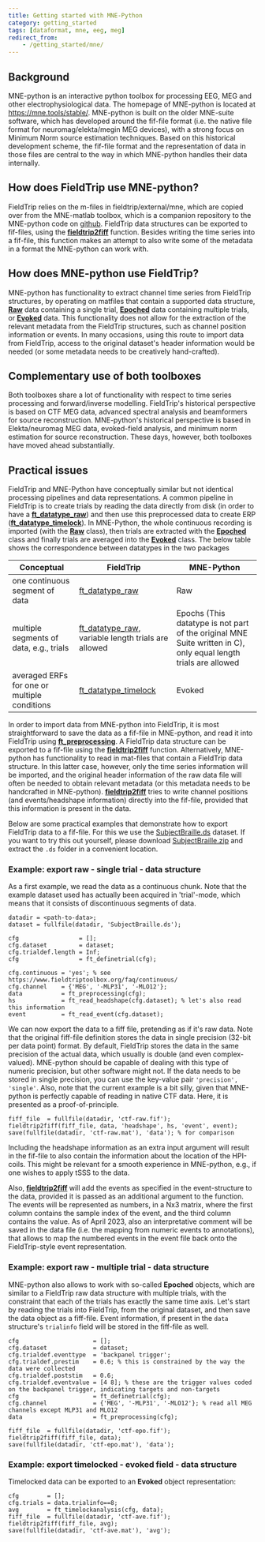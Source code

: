 ```yaml
---
title: Getting started with MNE-Python
category: getting_started
tags: [dataformat, mne, eeg, meg]
redirect_from:
    - /getting_started/mne/
---
```


## Background

MNE-python is an interactive python toolbox for processing EEG, MEG and other electrophysiological data. The homepage of MNE-python is located at <https://mne.tools/stable/>. MNE-python is built on the older MNE-suite software, which has developed around the fif-file format (i.e. the native file format for neuromag/elekta/megin MEG devices), with a strong focus on Minimum Norm source estimation techniques. Based on this historical development scheme, the fif-file format and the representation of data in those files are central to the way in which MNE-python handles their data internally.

## How does FieldTrip use MNE-python?

FieldTrip relies on the m-files in fieldtrip/external/mne, which are copied over from the MNE-matlab toolbox, which is a companion repository to the MNE-python code on [github](https://github.com/mne-tools). FieldTrip data structures can be exported to fif-files, using the **[fieldtrip2fiff](/reference/fieldtrip2fiff)** function. Besides writing the time series into a fif-file, this function makes an attempt to also write some of the metadata in a format the MNE-python can work with.

## How does MNE-python use FieldTrip?

MNE-python has functionality to extract channel time series from FieldTrip structures, by operating on matfiles that contain a supported data structure, **[Raw](https://mne.tools/stable/generated/mne.read_raw_fieldtrip.html)** data containing a single trial, **[Epoched](https://mne.tools/stable/generated/mne.read_epochs_fieldtrip.html)** data containing multiple trials, or **[Evoked](https://mne.tools/stable/generated/mne.read_evoked_fieldtrip.html)** data. This functionality does not allow for the extraction of the relevant metadata from the FieldTrip structures, such as channel position information or events. In many occasions, using this route to import data from FieldTrip, access to the original dataset's header information would be needed (or some metadata needs to be creatively hand-crafted).

## Complementary use of both toolboxes

Both toolboxes share a lot of functionality with respect to time series processing and forward/inverse modelling. FieldTrip's historical perspective is based on CTF MEG data, advanced spectral analysis and beamformers for source reconstruction. MNE-python's historical perspective is based in Elekta/neuromag MEG data, evoked-field analysis, and minimum norm estimation for source reconstruction. These days, however, both toolboxes have moved ahead substantially.

## Practical issues

FieldTrip and MNE-Python have conceptually similar but not identical processing pipelines and data representations. A common pipeline in FieldTrip is to create trials by reading the data directly from disk (in order to have a **[ft_datatype_raw](/reference/utilities/ft_datatype_raw)**) and then use this preprocessed data to create ERP (**[ft_datatype_timelock](/reference/utilities/ft_datatype_timelock)**). In MNE-Python, the whole continuous recording is imported (with the **[Raw](https://mne.tools/stable/generated/mne.read_raw_fieldtrip.html)** class), then trials are extracted with the **[Epoched](https://mne.tools/stable/generated/mne.read_epochs_fieldtrip.html)** class and finally trials are averaged into the **[Evoked](https://mne.tools/stable/generated/mne.read_evoked_fieldtrip.html)** class. The below table shows the correspondence between datatypes in the two packages

| Conceptual                                   | FieldTrip                                               | MNE-Python                                                                  |
| -------------------------------------------- | ------------------------------------------------------- | --------------------------------------------------------------------------- |
| one continuous segment of data               | [ft_datatype_raw](/reference/utilities/ft_datatype_raw)           | Raw                                                                         |
| multiple segments of data, e.g., trials       | [ft_datatype_raw](/reference/utilities/ft_datatype_raw), variable length trials are allowed           | Epochs (This datatype is not part of the original MNE Suite written in C), only equal length trials are allowed |
| averaged ERFs for one or multiple conditions | [ft_datatype_timelock](/reference/utilities/ft_datatype_timelock) | Evoked                                                                      |

In order to import data from MNE-python into FieldTrip, it is most straightforward to save the data as a fif-file in MNE-python, and read it into FieldTrip using **[ft_preprocessing](/reference/ft_preprocessing)**. A FieldTrip data structure can be exported to a fif-file using the **[fieldtrip2fiff](/reference/fieldtrip2fiff)** function. Alternatively, MNE-python has functionality to read in mat-files that contain a FieldTrip data structure. In this latter case, however, only the time series information will be imported, and the original header information of the raw data file will often be needed to obtain relevant metadata (or this metadata needs to be handcrafted in MNE-python). **[fieldtrip2fiff](/reference/fieldtrip2fiff)** tries to write channel positions (and events/headshape information) directly into the fif-file, provided that this information is present in the data.

Below are some practical examples that demonstrate how to export FieldTrip data to a fif-file. For this we use the [SubjectBraille.ds](/faq/datasets/#meg-tactile_dipole_fitting) dataset. If you want to try this out yourself, please download [SubjectBraille.zip](https://download.fieldtriptoolbox.org/tutorial/SubjectBraille.zip) and extract the `.ds` folder in a convenient location.

### Example: export raw - single trial - data structure

As a first example, we read the data as a continuous chunk. Note that the example dataset used has actually been acquired in 'trial'-mode, which means that it consists of discontinuous segments of data.

    datadir = <path-to-data>;
    dataset = fullfile(datadir, 'SubjectBraille.ds');
    
    cfg                 = [];
    cfg.dataset         = dataset;
    cfg.trialdef.length = Inf;
    cfg                 = ft_definetrial(cfg);

    cfg.continuous = 'yes'; % see https://www.fieldtriptoolbox.org/faq/continuous/
    cfg.channel    = {'MEG', '-MLP31', '-MLO12'};
    data           = ft_preprocessing(cfg);
    hs             = ft_read_headshape(cfg.dataset); % let's also read this information
    event          = ft_read_event(cfg.dataset);

We can now export the data to a fiff file, pretending as if it's raw data. Note that the original fiff-file definition stores the data in single precision (32-bit per data point) format. By default, FieldTrip stores the data in the same precision of the actual data, which usually is double (and even complex-valued). MNE-python should be capable of dealing with this type of numeric precision, but other software might not. If the data needs to be stored in single precision, you can use the key-value pair `'precision', 'single'`. Also, note that the current example is a bit silly, given that MNE-python is perfectly capable of reading in native CTF data. Here, it is presented as a proof-of-principle.

    fiff_file  = fullfile(datadir, 'ctf-raw.fif');
    fieldtrip2fiff(fiff_file, data, 'headshape', hs, 'event', event);
    save(fullfile(datadir, 'ctf-raw.mat'), 'data'); % for comparison

Including the headshape information as an extra input argument will result in the fif-file to also contain the information about the location of the HPI-coils. This might be relevant for a smooth experience in MNE-python, e.g., if one wishes to apply tSSS to the data.

Also, **[fieldtrip2fiff](/reference/fieldtrip2fiff)** will add the events as specified in the event-structure to the data, provided it is passed as an additional argument to the function. The events will be represented as numbers, in a Nx3 matrix, where the first column contains the sample index of the event, and the third column contains the value. As of April 2023, also an interpretative comment will be saved in the data file (i.e. the mapping from numeric events to annotations), that allows to map the numbered events in the event file back onto the FieldTrip-style event representation.  

### Example: export raw - multiple trial - data structure

MNE-python also allows to work with so-called **Epoched** objects, which are similar to a FieldTrip raw data structure with multiple trials, with the constraint that each of the trials has exactly the same time axis. Let's start by reading the trials into FieldTrip, from the original dataset, and then save the data object as a fiff-file. Event information, if present in the `data` structure's `trialinfo` field will be stored in the fiff-file as well.

    cfg                     = [];
    cfg.dataset             = dataset;
    cfg.trialdef.eventtype  = 'backpanel trigger';
    cfg.trialdef.prestim    = 0.6; % this is constrained by the way the data were collected
    cfg.trialdef.poststim   = 0.6;
    cfg.trialdef.eventvalue = [4 8]; % these are the trigger values coded on the backpanel trigger, indicating targets and non-targets
    cfg                     = ft_definetrial(cfg);
    cfg.channel             = {'MEG', '-MLP31', '-MLO12'}; % read all MEG channels except MLP31 and MLO12
    data                    = ft_preprocessing(cfg);

    fiff_file  = fullfile(datadir, 'ctf-epo.fif');
    fieldtrip2fiff(fiff_file, data);
    save(fullfile(datadir, 'ctf-epo.mat'), 'data');

### Example: export timelocked - evoked field - data structure

Timelocked data can be exported to an **Evoked** object representation:

    cfg        = [];
    cfg.trials = data.trialinfo==8;
    avg        = ft_timelockanalysis(cfg, data);
    fiff_file  = fullfile(datadir, 'ctf-ave.fif');
    fieldtrip2fiff(fiff_file, avg);
    save(fullfile(datadir, 'ctf-ave.mat'), 'avg');
